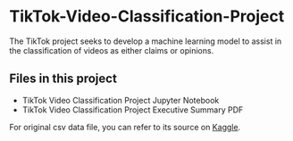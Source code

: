 # TikTok-Video-Classification-Project
The TikTok project seeks to develop a machine learning model to assist in the classification of videos as either claims or opinions.

## Files in this project
* TikTok Video Classification Project Jupyter Notebook
* TikTok Video Classification Project Executive Summary PDF
   
For original csv data file, you can refer to its source on [Kaggle]([https://www.kaggle.com/datasets/yakhyojon/tiktok/data]).



